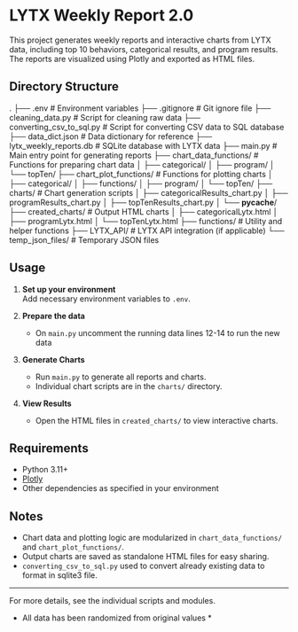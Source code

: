# LYTX Weekly Report 2.0

This project generates weekly reports and interactive charts from LYTX data, including top 10 behaviors, categorical results, and program results. The reports are visualized using Plotly and exported as HTML files.

## Directory Structure

.
├── .env                         # Environment variables
├── .gitignore                   # Git ignore file
├── cleaning_data.py             # Script for cleaning raw data
├── converting_csv_to_sql.py     # Script for converting CSV data to SQL database
├── data_dict.json               # Data dictionary for reference
├── lytx_weekly_reports.db       # SQLite database with LYTX data
├── main.py                      # Main entry point for generating reports
├── chart_data_functions/        # Functions for preparing chart data
│   ├── categorical/
│   ├── program/
│   └── topTen/
├── chart_plot_functions/        # Functions for plotting charts
│   ├── categorical/
│   ├── functions/
│   ├── program/
│   └── topTen/
├── charts/                      # Chart generation scripts
│   ├── categoricalResults_chart.py
│   ├── programResults_chart.py
│   ├── topTenResults_chart.py
│   └── __pycache__/
├── created_charts/              # Output HTML charts
│   ├── categoricalLytx.html
│   ├── programLytx.html
│   └── topTenLytx.html
├── functions/                   # Utility and helper functions
├── LYTX_API/                    # LYTX API integration (if applicable)
└── temp_json_files/             # Temporary JSON files

## Usage

1. **Set up your environment**  
   Add necessary environment variables to `.env`.

2. **Prepare the data**  
   - On `main.py` uncomment the running data lines 12-14 to run the new data

3. **Generate Charts**  
   - Run `main.py` to generate all reports and charts.
   - Individual chart scripts are in the `charts/` directory.

4. **View Results**  
   - Open the HTML files in `created_charts/` to view interactive charts.

## Requirements

- Python 3.11+
- [Plotly](https://plotly.com/python/)
- Other dependencies as specified in your environment

## Notes

- Chart data and plotting logic are modularized in `chart_data_functions/` and `chart_plot_functions/`.
- Output charts are saved as standalone HTML files for easy sharing.
- `converting_csv_to_sql.py` used to convert already existing data to format in sqlite3 file.

---

For more details, see the individual scripts and modules.

* All data has been randomized from original values *
